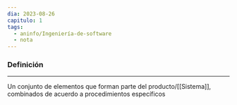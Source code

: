 ```yaml
---
dia: 2023-08-26
capitulo: 1
tags:
  - aninfo/Ingeniería-de-software
  - nota
---
```

### Definición
---
Un conjunto de elementos que forman parte del producto/[[Sistema]], combinados de acuerdo a procedimientos específicos